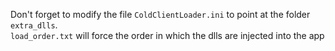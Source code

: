 Don't forget to modify the file `ColdClientLoader.ini` to point at the folder `extra_dlls`.  
`load_order.txt` will force the order in which the dlls are injected into the app  
